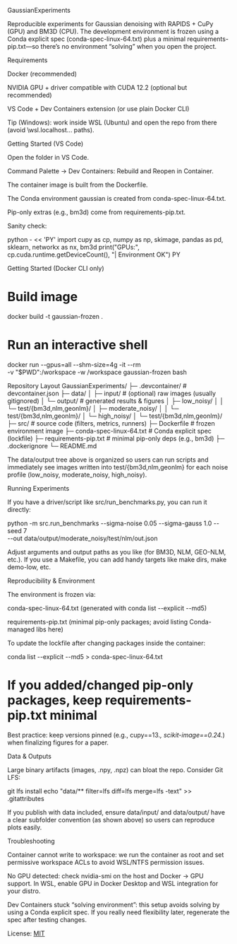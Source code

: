 GaussianExperiments

Reproducible experiments for Gaussian denoising with RAPIDS + CuPy (GPU) and BM3D (CPU).
The development environment is frozen using a Conda explicit spec (conda-spec-linux-64.txt) plus a minimal requirements-pip.txt—so there’s no environment “solving” when you open the project.

Requirements

Docker (recommended)

NVIDIA GPU + driver compatible with CUDA 12.2 (optional but recommended)

VS Code + Dev Containers extension (or use plain Docker CLI)

Tip (Windows): work inside WSL (Ubuntu) and open the repo from there (avoid \\wsl.localhost\... paths).

Getting Started (VS Code)

Open the folder in VS Code.

Command Palette → Dev Containers: Rebuild and Reopen in Container.

The container image is built from the Dockerfile.

The Conda environment gaussian is created from conda-spec-linux-64.txt.

Pip-only extras (e.g., bm3d) come from requirements-pip.txt.

Sanity check:

python - << 'PY'
import cupy as cp, numpy as np, skimage, pandas as pd, sklearn, networkx as nx, bm3d
print("GPUs:", cp.cuda.runtime.getDeviceCount(), "| Environment OK")
PY

Getting Started (Docker CLI only)
# Build image
docker build -t gaussian-frozen .

# Run an interactive shell
docker run --gpus=all --shm-size=4g -it --rm \
  -v "$PWD":/workspace -w /workspace gaussian-frozen bash

Repository Layout
GaussianExperiments/
├─ .devcontainer/            # devcontainer.json
├─ data/
│  ├─ input/                 # (optional) raw images (usually gitignored)
│  └─ output/                # generated results & figures
│     ├─ low_noisy/
│     │  └─ test/{bm3d,nlm,geonlm}/
│     ├─ moderate_noisy/
│     │  └─ test/{bm3d,nlm,geonlm}/
│     └─ high_noisy/
│        └─ test/{bm3d,nlm,geonlm}/
├─ src/                      # source code (filters, metrics, runners)
├─ Dockerfile                # frozen environment image
├─ conda-spec-linux-64.txt   # Conda explicit spec (lockfile)
├─ requirements-pip.txt      # minimal pip-only deps (e.g., bm3d)
├─ .dockerignore
└─ README.md


The data/output tree above is organized so users can run scripts and immediately see images written into test/{bm3d,nlm,geonlm} for each noise profile (low_noisy, moderate_noisy, high_noisy).

Running Experiments

If you have a driver/script like src/run_benchmarks.py, you can run it directly:

python -m src.run_benchmarks --sigma-noise 0.05 --sigma-gauss 1.0 --seed 7 \
  --out data/output/moderate_noisy/test/nlm/out.json


Adjust arguments and output paths as you like (for BM3D, NLM, GEO-NLM, etc.).
If you use a Makefile, you can add handy targets like make dirs, make demo-low, etc.

Reproducibility & Environment

The environment is frozen via:

conda-spec-linux-64.txt (generated with conda list --explicit --md5)

requirements-pip.txt (minimal pip-only packages; avoid listing Conda-managed libs here)

To update the lockfile after changing packages inside the container:

conda list --explicit --md5 > conda-spec-linux-64.txt
# If you added/changed pip-only packages, keep requirements-pip.txt minimal


Best practice: keep versions pinned (e.g., cupy==13.*, scikit-image==0.24.*) when finalizing figures for a paper.

Data & Outputs

Large binary artifacts (images, .npy, .npz) can bloat the repo.
Consider Git LFS:

git lfs install
echo "data/** filter=lfs diff=lfs merge=lfs -text" >> .gitattributes


If you publish with data included, ensure data/input/ and data/output/ have a clear subfolder convention (as shown above) so users can reproduce plots easily.

Troubleshooting

Container cannot write to workspace: we run the container as root and set permissive workspace ACLs to avoid WSL/NTFS permission issues.

No GPU detected: check nvidia-smi on the host and Docker → GPU support. In WSL, enable GPU in Docker Desktop and WSL integration for your distro.

Dev Containers stuck “solving environment”: this setup avoids solving by using a Conda explicit spec. If you really need flexibility later, regenerate the spec after testing changes.

License: [MIT](./LICENSE)